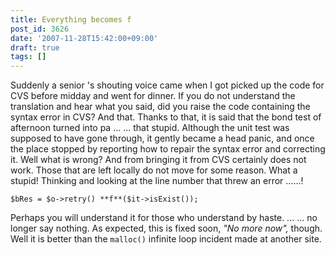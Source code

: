 ```yaml
---
title: Everything becomes f
post_id: 3626
date: '2007-11-28T15:42:00+09:00'
draft: true
tags: []
---
```


Suddenly a senior 's shouting voice came when I got picked up the code for CVS before midday and went for dinner. If you do not understand the translation and hear what you said, did you raise the code containing the syntax error in CVS? And that. Thanks to that, it is said that the bond test of afternoon turned into pa ... ... that stupid. Although the unit test was supposed to have gone through, it gently became a head panic, and once the place stopped by reporting how to repair the syntax error and correcting it. Well what is wrong? And from bringing it from CVS certainly does not work. Those that are left locally do not move for some reason. What a stupid! Thinking and looking at the line number that threw an error ......!

```
$bRes = $o->retry() **f**($it->isExist()); 

```

Perhaps you will understand it for those who understand by haste. ... ... no longer say nothing. As expected, this is fixed soon, _"No more now",_ though. Well it is better than the `malloc()` infinite loop incident made at another site.
